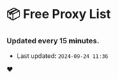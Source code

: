 # :package: Free Proxy List
### Updated every 15 minutes.

- Last updated: `2024-09-24 11:36`

:heart:
